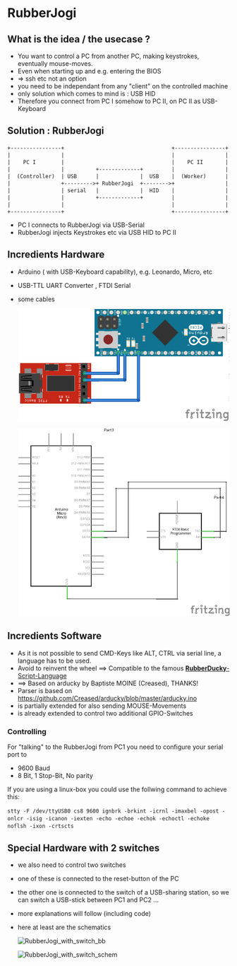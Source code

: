 # RubberJogi

## What is the idea / the usecase ?

* You want to control a PC from another PC, making keystrokes, eventually mouse-moves.
* Even when starting up and e.g. entering the BIOS 
* => ssh etc not an option
* you need to be independant from any "client" on the controlled machine
* only solution which comes to mind is : USB HID
* Therefore you connect from PC I somehow to PC II, on PC II as USB-Keyboard


## Solution : RubberJogi



    +----------------+                                  +----------------+
    |                |                                  |                |
    |    PC I        |                                  |    PC II       |
    |                |          +-------------+         |                |
    |  (Controller)  | USB      |             |  USB    |  (Worker)      |
    |                +--------->+ RubberJogi  +-------->+                |
    |                | serial   |             |  HID    |                |
    |                |          +-------------+         |                |
    |                |                                  |                |
    +----------------+                                  +----------------+

* PC I connects to RubberJogi via USB-Serial
* RubberJogi injects Keystrokes etc via USB HID to PC II 


## Incredients Hardware


* Arduino ( with USB-Keyboard capability), e.g. Leonardo, Micro, etc

* USB-TTL UART Converter , FTDI Serial

* some cables

  ![RubberJogi_bb](pics/RubberJogi_bb.png)

  ![RubberJogi_schem](pics/RubberJogi_schem.png)

## Incredients Software 

* As it is not possible to send CMD-Keys like ALT, CTRL via serial line, a language has to be used.
* Avoid to reinvent the wheel ==> Compatible to the famous [**RubberDucky**-Script-Language](https://github.com/hak5darren/USB-Rubber-Ducky/wiki/Duckyscript)
* ==> Based on arducky by Baptiste MOINE (Creased), THANKS!
* Parser is based on https://github.com/Creased/arducky/blob/master/arducky.ino
* is partially extended for also sending MOUSE-Movements
* is already extended to control two additional GPIO-Switches 

### Controlling 

For "talking" to the RubberJogi from PC1 you need to configure your serial port to

* 9600 Baud
* 8 Bit, 1 Stop-Bit, No parity


If you are using a linux-box you could use the follwing command to achieve this:   

```stty -F /dev/ttyUSB0 cs8 9600 ignbrk -brkint -icrnl -imaxbel -opost -onlcr -isig -icanon -iexten -echo -echoe -echok -echoctl -echoke noflsh -ixon -crtscts```


## Special Hardware with 2 switches

* we also need to control two switches
* one of these is connected to the reset-button of the PC
* the other one is connected to the switch of a USB-sharing station, so we can switch a USB-stick between PC1 and PC2 ...
* more explanations will follow (including code)
* here at least are the schematics

  ![RubberJogi_with_switch_bb](pics/RubberJogi_with_switch_bb.png)

  ![RubberJogi_with_switch_schem](pics/RubberJogi_with_switch_schem.png)


